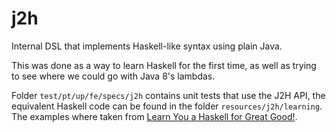 # j2h
Internal DSL that implements Haskell-like syntax using plain Java.

This was done as a way to learn Haskell for the first time, as well as trying to see where we could go with Java 8's lambdas.
 
Folder `test/pt/up/fe/specs/j2h` contains unit tests that use the J2H API, the equivalent Haskell code can be found in the folder `resources/j2h/learning`. The examples where taken from [Learn You a Haskell for Great Good!](http://learnyouahaskell.com/chapters).
